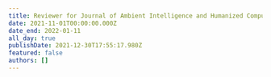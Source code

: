 ```yaml
---
title: Reviewer for Journal of Ambient Intelligence and Humanized Computing, Springer
date: 2021-11-01T00:00:00.000Z
date_end: 2022-01-11
all_day: true
publishDate: 2021-12-30T17:55:17.980Z
featured: false
authors: []
---
```

